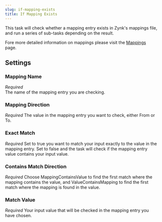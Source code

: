 ```yaml
---
slug: if-mapping-exists
title: If Mapping Exists
---
```

This task will check whether a mapping entry exists in Zynk's mappings file, and run a series of sub-tasks depending on the result.

Fore more detailed information on mappings please visit the [Mappings](mappings) page.

## Settings
### Mapping Name
_Required_  
The name of the mapping entry you are checking.

### Mapping Direction
_Required_
The value in the mapping entry you want to check, either From or To.

### Exact Match
_Required_
Set to true you want to match your input exactly to the value in the mapping entry. Set to false and the task will check if the mapping entry value contains your input value.

### Contains Match Direction
_Required_
Choose MappingContainsValue to find the first match where the mapping contains the value, and ValueContainsMapping to find the first match where the mapping is found in the value.

### Match Value
_Required_
Your input value that will be checked in the mapping entry you have chosen.